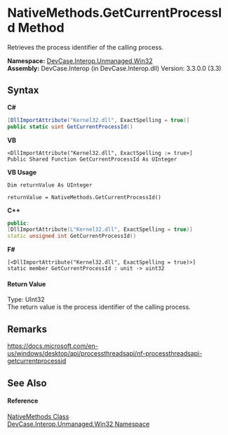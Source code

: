 # NativeMethods.GetCurrentProcessId Method 
 

Retrieves the process identifier of the calling process.

**Namespace:**&nbsp;<a href="N_DevCase_Interop_Unmanaged_Win32">DevCase.Interop.Unmanaged.Win32</a><br />**Assembly:**&nbsp;DevCase.Interop (in DevCase.Interop.dll) Version: 3.3.0.0 (3.3)

## Syntax

**C#**<br />
``` C#
[DllImportAttribute("Kernel32.dll", ExactSpelling = true)]
public static uint GetCurrentProcessId()
```

**VB**<br />
``` VB
<DllImportAttribute("Kernel32.dll", ExactSpelling := true>]
Public Shared Function GetCurrentProcessId As UInteger
```

**VB Usage**<br />
``` VB Usage
Dim returnValue As UInteger

returnValue = NativeMethods.GetCurrentProcessId()
```

**C++**<br />
``` C++
public:
[DllImportAttribute(L"Kernel32.dll", ExactSpelling = true)]
static unsigned int GetCurrentProcessId()
```

**F#**<br />
``` F#
[<DllImportAttribute("Kernel32.dll", ExactSpelling = true)>]
static member GetCurrentProcessId : unit -> uint32 

```


#### Return Value
Type: UInt32<br />The return value is the process identifier of the calling process.

## Remarks
<a href="https://docs.microsoft.com/en-us/windows/desktop/api/processthreadsapi/nf-processthreadsapi-getcurrentprocessid" target="_blank">https://docs.microsoft.com/en-us/windows/desktop/api/processthreadsapi/nf-processthreadsapi-getcurrentprocessid</a>

## See Also


#### Reference
<a href="T_DevCase_Interop_Unmanaged_Win32_NativeMethods">NativeMethods Class</a><br /><a href="N_DevCase_Interop_Unmanaged_Win32">DevCase.Interop.Unmanaged.Win32 Namespace</a><br />